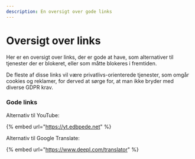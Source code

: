 ```yaml
---
description: En oversigt over gode links
---
```


# Oversigt over links

Her er en oversigt over links, der er gode at have, som alternativer til tjenester der er blokeret, eller som måtte blokeres i fremtiden.

De fleste af disse links vil være privatlivs-orienterede tjenester, som omgår cookies og reklamer, for derved at sørge for, at man ikke bryder med diverse GDPR krav.

### Gode links

Alternativ til YouTube:

{% embed url="https://yt.edbpede.net" %}

Alternativ til Google Translate:

{% embed url="https://www.deepl.com/translator" %}
